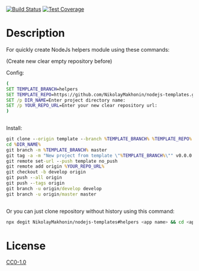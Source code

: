 <!-- Markdown Docs: -->
<!-- https://guides.github.com/features/mastering-markdown/#GitHub-flavored-markdown -->
<!-- https://daringfireball.net/projects/markdown/basics -->
<!-- https://daringfireball.net/projects/markdown/syntax -->

<!-- [![NPM Version][npm-image]][npm-url] -->
<!-- [![NPM Downloads][downloads-image]][downloads-url] -->
<!-- [![Node.js Version][node-version-image]][node-version-url] -->
[![Build Status][travis-image]][travis-url]
[![Test Coverage][coveralls-image]][coveralls-url]

# Description

For quickly create NodeJs helpers module using these commands:

(Create new clear empty repository before)

Config:

```cmd
(
SET TEMPLATE_BRANCH=helpers
SET TEMPLATE_REPO=https://github.com/NikolayMakhonin/nodejs-templates.git
SET /p DIR_NAME=Enter project directory name:
SET /p YOUR_REPO_URL=Enter your new clear repository url:
)
 
```

Install:

```cmd
git clone --origin template --branch %TEMPLATE_BRANCH% %TEMPLATE_REPO% %DIR_NAME%
cd %DIR_NAME%
git branch -m %TEMPLATE_BRANCH% master
git tag -a -m "New project from template \"%TEMPLATE_BRANCH%\"" v0.0.0
git remote set-url --push template no_push
git remote add origin %YOUR_REPO_URL%
git checkout -b develop origin
git push --all origin
git push --tags origin
git branch -u origin/develop develop
git branch -u origin/master master
 
```

Or you can just clone repository without history using this command:
```bash
npx degit NikolayMakhonin/nodejs-templates#helpers <app name> && cd <app name> && npm i && npm run test
```

# License

[CC0-1.0](LICENSE)

[npm-image]: https://img.shields.io/npm/v/nodejs-templates.svg
[npm-url]: https://npmjs.org/package/nodejs-templates
[node-version-image]: https://img.shields.io/node/v/nodejs-templates.svg
[node-version-url]: https://nodejs.org/en/download/
[travis-image]: https://travis-ci.org/NikolayMakhonin/nodejs-templates.svg?branch=helpers
[travis-url]: https://travis-ci.org/NikolayMakhonin/nodejs-templates?branch=helpers
[coveralls-image]: https://coveralls.io/repos/github/NikolayMakhonin/nodejs-templates/badge.svg?branch=helpers
[coveralls-url]: https://coveralls.io/github/NikolayMakhonin/nodejs-templates?branch=helpers
[downloads-image]: https://img.shields.io/npm/dm/nodejs-templates.svg
[downloads-url]: https://npmjs.org/package/nodejs-templates
[npm-url]: https://npmjs.org/package/nodejs-templates

